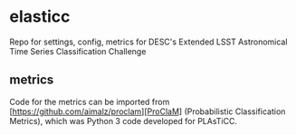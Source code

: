 # elasticc
Repo for settings, config, metrics for DESC's Extended LSST Astronomical Time Series Classification Challenge

## metrics
Code for the metrics can be imported from [https://github.com/aimalz/proclam][ProClaM] (Probabilistic Classification Metrics), which was Python 3 code developed for PLAsTiCC.
